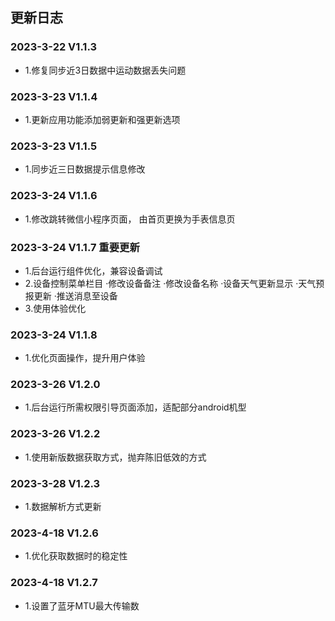 ## 更新日志

### 2023-3-22	V1.1.3
* 1.修复同步近3日数据中运动数据丢失问题
### 2023-3-23	V1.1.4
* 1.更新应用功能添加弱更新和强更新选项
### 2023-3-23	V1.1.5
* 1.同步近三日数据提示信息修改
### 2023-3-24	V1.1.6
* 1.修改跳转微信小程序页面， 由首页更换为手表信息页
### 2023-3-24	V1.1.7  重要更新
* 1.后台运行组件优化，兼容设备调试
* 2.设备控制菜单栏目
       ·修改设备备注
       ·修改设备名称
       ·设备天气更新显示
       ·天气预报更新
       ·推送消息至设备
* 3.使用体验优化
### 2023-3-24	V1.1.8
* 1.优化页面操作，提升用户体验
### 2023-3-26	V1.2.0
* 1.后台运行所需权限引导页面添加，适配部分android机型
### 2023-3-26	V1.2.2
* 1.使用新版数据获取方式，抛弃陈旧低效的方式 
### 2023-3-28	V1.2.3
* 1.数据解析方式更新
### 2023-4-18	V1.2.6
* 1.优化获取数据时的稳定性
### 2023-4-18	V1.2.7
* 1.设置了蓝牙MTU最大传输数
